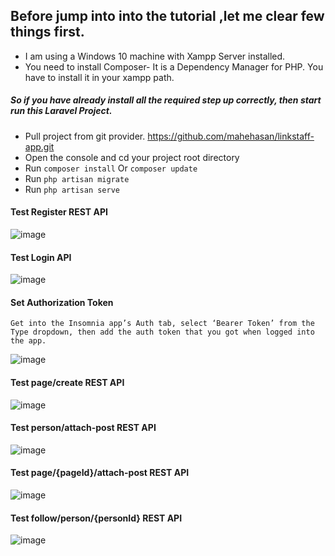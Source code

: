 ## Before jump into into the tutorial ,let me clear few things first.
- I am using a Windows 10 machine with Xampp Server installed.
- You need to install Composer- It is a Dependency Manager for PHP. You have to install it in your xampp path.
##### So if you have already install all the required step up correctly, then start run this Laravel Project.
- Pull project from git provider. https://github.com/mahehasan/linkstaff-app.git
- Open the console and cd your project root directory
- Run `composer install` Or `composer update`
- Run `php artisan migrate`
- Run `php artisan serve`
#### Test Register REST API
   ![image](https://user-images.githubusercontent.com/5804741/203244300-8c90c496-e6c1-4137-920c-a4afe257e8c6.png)
#### Test Login API
   ![image](https://user-images.githubusercontent.com/5804741/203244929-4b5449c2-d299-420e-a8bd-b05ec902fdf0.png)
#### Set Authorization Token
    Get into the Insomnia app’s Auth tab, select ‘Bearer Token’ from the Type dropdown, then add the auth token that you got when logged into the app.
   ![image](https://user-images.githubusercontent.com/5804741/203246434-a82274b4-a979-4147-8efd-5cd0f6b2e18f.png)
#### Test page/create REST API
   ![image](https://user-images.githubusercontent.com/5804741/203246824-d21604e9-f7ca-4186-af3e-07138b37fe03.png)
#### Test person/attach-post REST API
   ![image](https://user-images.githubusercontent.com/5804741/203247171-27bf6d3f-2464-4692-bc64-44ecbf0c6ef7.png)
#### Test page/{pageId}/attach-post REST API
   ![image](https://user-images.githubusercontent.com/5804741/203247381-9cf896d7-0793-4d94-b939-16a95c8752de.png)
#### Test follow/person/{personId} REST API
   ![image](https://user-images.githubusercontent.com/5804741/203248034-e02ecb07-eeaa-48ab-b38a-97c45b2b7039.png)

   
